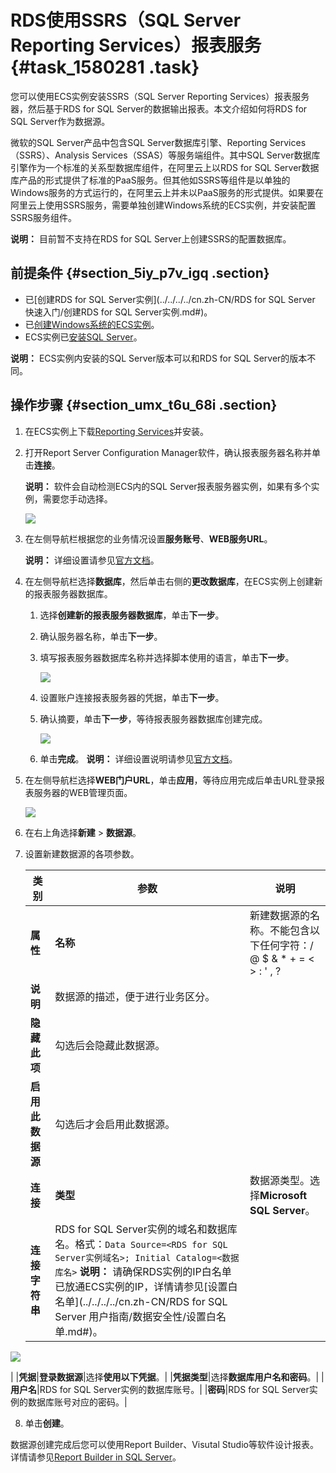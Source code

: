 # RDS使用SSRS（SQL Server Reporting Services）报表服务 {#task_1580281 .task}

您可以使用ECS实例安装SSRS（SQL Server Reporting Services）报表服务器，然后基于RDS for SQL Server的数据输出报表。本文介绍如何将RDS for SQL Server作为数据源。

微软的SQL Server产品中包含SQL Server数据库引擎、Reporting Services（SSRS）、Analysis Services（SSAS）等服务端组件。其中SQL Server数据库引擎作为一个标准的关系型数据库组件，在阿里云上以RDS for SQL Server数据库产品的形式提供了标准的PaaS服务。但其他如SSRS等组件是以单独的Windows服务的方式运行的，在阿里云上并未以PaaS服务的形式提供。如果要在阿里云上使用SSRS服务，需要单独创建Windows系统的ECS实例，并安装配置SSRS服务组件。

**说明：** 目前暂不支持在RDS for SQL Server上创建SSRS的配置数据库。

## 前提条件 {#section_5iy_p7v_igq .section}

-   已[创建RDS for SQL Server实例](../../../../cn.zh-CN/RDS for SQL Server 快速入门/创建RDS for SQL Server实例.md#)。
-   已[创建Windows系统的ECS实例](https://help.aliyun.com/document_detail/87190.html)。
-   ECS实例已[安装SQL Server](https://docs.microsoft.com/zh-cn/sql/database-engine/install-windows/installation-for-sql-server?view=sql-server-2017)。

**说明：** ECS实例内安装的SQL Server版本可以和RDS for SQL Server的版本不同。

## 操作步骤 {#section_umx_t6u_68i .section}

1.  在ECS实例上下载[Reporting Services](https://www.microsoft.com/zh-CN/download/details.aspx?id=55252)并安装。
2.  打开Report Server Configuration Manager软件，确认报表服务器名称并单击**连接**。 

    **说明：** 软件会自动检测ECS内的SQL Server报表服务器实例，如果有多个实例，需要您手动选择。

    ![](http://static-aliyun-doc.oss-cn-hangzhou.aliyuncs.com/assets/img/1253389/156524766254639_zh-CN.png)

3.  在左侧导航栏根据您的业务情况设置**服务账号**、**WEB服务URL**。 

    **说明：** 详细设置请参见[官方文档](https://docs.microsoft.com/en-us/sql/reporting-services/install-windows/install-reporting-services?view=sql-server-2017)。

4.  在左侧导航栏选择**数据库**，然后单击右侧的**更改数据库**，在ECS实例上创建新的报表服务器数据库。 

    1.  选择**创建新的报表服务器数据库**，单击**下一步**。
    2.  确认服务器名称，单击**下一步**。
    3.  填写报表服务器数据库名称并选择脚本使用的语言，单击**下一步**。 

        ![](http://static-aliyun-doc.oss-cn-hangzhou.aliyuncs.com/assets/img/1253389/156524766354641_zh-CN.png)

    4.  设置账户连接报表服务器的凭据，单击**下一步**。
    5.  确认摘要，单击**下一步**，等待报表服务器数据库创建完成。 

        ![](http://static-aliyun-doc.oss-cn-hangzhou.aliyuncs.com/assets/img/1253389/156524766354642_zh-CN.png)

    6.  单击**完成**。
    **说明：** 详细设置说明请参见[官方文档](https://docs.microsoft.com/en-us/sql/reporting-services/install-windows/install-reporting-services?view=sql-server-2017)。

5.  在左侧导航栏选择**WEB门户URL**，单击**应用**，等待应用完成后单击URL登录报表服务器的WEB管理页面。 

    ![](http://static-aliyun-doc.oss-cn-hangzhou.aliyuncs.com/assets/img/1253389/156524766354644_zh-CN.png)

6.  在右上角选择**新建** \> **数据源**。
7.  设置新建数据源的各项参数。 

    |类别|参数|说明|
    |--|--|--|
    |**属性**|**名称**|新建数据源的名称。不能包含以下任何字符：/ @ $ & \* + = < \> : ' , ? | \\|
    |**说明**|数据源的描述，便于进行业务区分。|
    |**隐藏此项**|勾选后会隐藏此数据源。|
    |**启用此数据源**|勾选后才会启用此数据源。|
    |**连接**|**类型**|数据源类型。选择**Microsoft SQL Server**。|
    |**连接字符串**|RDS for SQL Server实例的域名和数据库名。格式：`Data Source=<RDS for SQL Server实例域名>; Initial Catalog=<数据库名>` **说明：** 请确保RDS实例的IP白名单已放通ECS实例的IP，详情请参见[设置白名单](../../../../cn.zh-CN/RDS for SQL Server 用户指南/数据安全性/设置白名单.md#)。

 ![](http://static-aliyun-doc.oss-cn-hangzhou.aliyuncs.com/assets/img/1253389/156524766354649_zh-CN.png)

|
    |**凭据**|**登录数据源**|选择**使用以下凭据**。|
    |**凭据类型**|选择**数据库用户名和密码**。|
    |**用户名**|RDS for SQL Server实例的数据库账号。|
    |**密码**|RDS for SQL Server实例的数据库账号对应的密码。|

8.  单击**创建**。

数据源创建完成后您可以使用Report Builder、Visutal Studio等软件设计报表。详情请参见[Report Builder in SQL Server](https://docs.microsoft.com/en-us/sql/reporting-services/report-builder/report-builder-in-sql-server-2016?view=sql-server-2017)。

